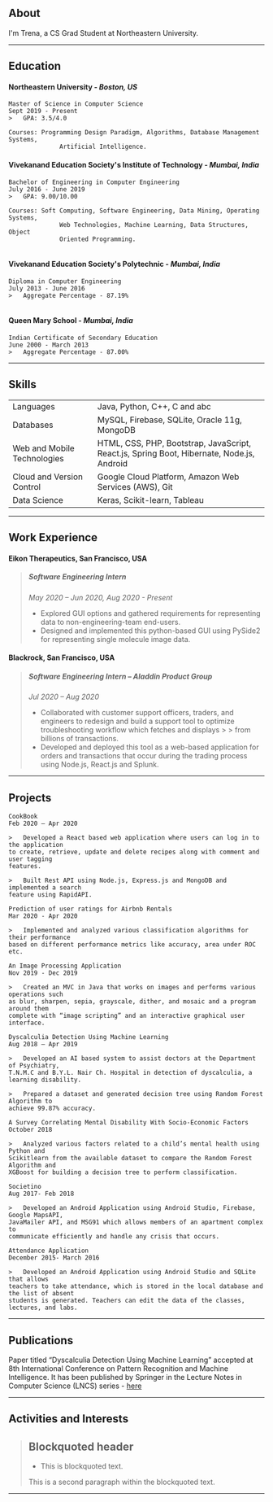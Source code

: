## About

I'm Trena, a CS Grad Student at Northeastern University.

* * *

## Education

#### **Northeastern University** - _Boston, US_ 

```
Master of Science in Computer Science                                          Sept 2019 - Present 
>   GPA: 3.5/4.0

Courses: Programming Design Paradigm, Algorithms, Database Management Systems,
              Artificial Intelligence.                                                             
```
#### **Vivekanand Education Society's Institute of Technology** - _Mumbai, India_

```
Bachelor of Engineering in Computer Engineering                         July 2016 - June 2019 
>   GPA: 9.00/10.00

Courses: Soft Computing, Software Engineering, Data Mining, Operating Systems,
              Web Technologies, Machine Learning, Data Structures, Object 
              Oriented Programming.
                                                             
```

#### **Vivekanand Education Society's Polytechnic** - _Mumbai, India_

```
Diploma in Computer Engineering                                                  July 2013 - June 2016
>   Aggregate Percentage - 87.19%
                                                           
```

#### **Queen Mary School** - _Mumbai, India_

```
Indian Certificate of Secondary Education                                   June 2000 - March 2013
>   Aggregate Percentage - 87.00%

```

* * *

## Skills

|     |   | 
|:-------------|:------------------|
| Languages    | Java, Python, C++, C and abc |
| Databases   |MySQL, Firebase, SQLite, Oracle 11g, MongoDB   |
| Web and Mobile Technologies           | HTML, CSS, PHP, Bootstrap, JavaScript, React.js, Spring Boot, Hibernate, Node.js, Android     |
| Cloud and Version Control | Google Cloud Platform, Amazon Web Services (AWS), Git |
|Data Science|Keras, Scikit-learn, Tableau|

* * *

## Work Experience

#### Eikon Therapeutics, San Francisco, USA                                                                 
> ##### Software Engineering Intern                                                                                     
> _May 2020 – Jun 2020, Aug 2020 - Present_
> *   Explored GUI options and gathered requirements for representing data to non-engineering-team end-users.
> *   Designed and implemented this python-based GUI using PySide2 for representing single molecule image data.

#### Blackrock, San Francisco, USA 
> ##### Software Engineering Intern – Aladdin Product Group  
> _Jul 2020 – Aug 2020_
> *   Collaborated with customer support officers, traders, and engineers to redesign and build a support tool to optimize troubleshooting workflow which fetches and displays > > from billions of transactions.
> *   Developed and deployed this tool as a web-based application for orders and transactions that occur during the trading process using Node.js, React.js and Splunk. 

* * *

## Projects

```
CookBook                                                                                       Feb 2020 – Apr 2020

>   Developed a React based web application where users can log in to the application 
to create, retrieve, update and delete recipes along with comment and user tagging
features.

>   Built Rest API using Node.js, Express.js and MongoDB and implemented a search 
feature using RapidAPI.

```

```
Prediction of user ratings for Airbnb Rentals                                   Mar 2020 - Apr 2020

>   Implemented and analyzed various classification algorithms for their performance
based on different performance metrics like accuracy, area under ROC etc. 

```

```
An Image Processing Application                                                    Nov 2019 - Dec 2019

>   Created an MVC in Java that works on images and performs various operations such
as blur, sharpen, sepia, grayscale, dither, and mosaic and a program around them
complete with “image scripting” and an interactive graphical user interface.

```

```
Dyscalculia Detection Using Machine Learning                                Aug 2018 – Apr 2019

>   Developed an AI based system to assist doctors at the Department of Psychiatry,
T.N.M.C and B.Y.L. Nair Ch. Hospital in detection of dyscalculia, a learning disability.

>   Prepared a dataset and generated decision tree using Random Forest Algorithm to
achieve 99.87% accuracy.

```

```
A Survey Correlating Mental Disability With Socio-Economic Factors            October 2018

>   Analyzed various factors related to a child’s mental health using Python and
Scikitlearn from the available dataset to compare the Random Forest Algorithm and
XGBoost for building a decision tree to perform classification.

```

```
Societino                                                                                          Aug 2017- Feb 2018

>   Developed an Android Application using Android Studio, Firebase, Google MapsAPI,
JavaMailer API, and MSG91 which allows members of an apartment complex to 
communicate efficiently and handle any crisis that occurs.

```

```
Attendance Application                                                       December 2015- March 2016

>   Developed an Android Application using Android Studio and SQLite that allows 
teachers to take attendance, which is stored in the local database and the list of absent
students is generated. Teachers can edit the data of the classes, lectures, and labs.

```

* * *

## Publications

Paper titled “Dyscalculia Detection Using Machine Learning” accepted at 8th International Conference on Pattern Recognition and
Machine Intelligence. It has been published by Springer in the Lecture Notes in Computer Science (LNCS) series -
[here](https://doi.org/10.1007/978-3-030-34869-4_13)

* * *

## Activities and Interests

> ## Blockquoted header
>
> * This is blockquoted text.
>
> This is a second paragraph within the blockquoted text.

* * *
